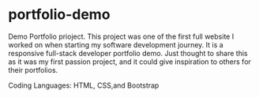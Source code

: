 # portfolio-demo
Demo Portfolio prioject.
This project was one of the first full website I worked on when starting my software development journey. It is a responsive full-stack developer portfolio demo.
Just thought to share this as it was my first passion project, and it could give inspiration to others for their portfolios.

Coding Languages:
HTML, CSS,and Bootstrap


